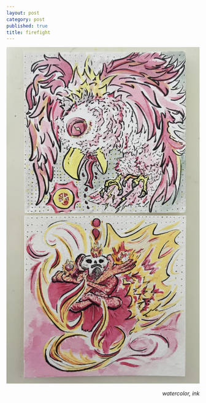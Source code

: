 ```yaml
---
layout: post
category: post
published: true
title: firefight
---
```

![firefight](/media/firefight.jpeg)
<!--more-->
<span class='date' style='float:right;'>*watercolor, ink*</span>
  
  
  